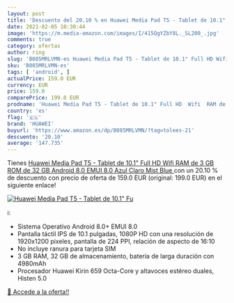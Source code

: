 ```yaml
---
layout: post
title: 'Descuento del 20.10 % en Huawei Media Pad T5 - Tablet de 10.1" Fu'
date: 2021-02-05 10:30:44
image: 'https://m.media-amazon.com/images/I/415QgYZbY8L._SL200_.jpg'
comments: true
category: ofertas
author: ring
slug: 'B085MRLVMN-es Huawei Media Pad T5 - Tablet de 10.1" Full HD Wifi RAM de...'
sku: 'B085MRLVMN-es'
tags: [ 'android', ]
actualPrice: 159.0 EUR
currency: EUR
price: 159.0
comparePrice: 199.0 EUR
prodname: 'Huawei Media Pad T5 - Tablet de 10.1" Full HD  Wifi  RAM de 3 GB  ROM de 32 GB  Android 8.0  EMUI 8.0   Azul Claro  Mist Blue '
country: 'es'
flag: '🇪🇸'
brand: 'HUAWEI'
buyurl: 'https://www.amazon.es/dp/B085MRLVMN/?tag=tolees-21'
descuento: '20.10'
average: '147.735'
---
```


Tienes [Huawei Media Pad T5 - Tablet de 10.1" Full HD  Wifi  RAM de 3 GB  ROM de 32 GB  Android 8.0  EMUI 8.0   Azul Claro  Mist Blue ](https://www.amazon.es/dp/B085MRLVMN/?tag=tolees-21) con un 20.10 % de descuento con precio de oferta de 159.0 EUR (original: 199.0 EUR) en el siguiente enlace!

[![Huawei Media Pad T5 - Tablet de 10.1" Fu](https://m.media-amazon.com/images/I/415QgYZbY8L._SL200_.jpg)](https://www.amazon.es/dp/B085MRLVMN/?tag=tolees-21)

ℹ️:

- Sistema Operativo Android 8.0+ EMUI 8.0
- Pantalla táctil IPS de 10.1 pulgadas, 1080P HD con una resolución de 1920x1200 pixeles, pantalla de 224 PPI, relación de aspecto de 16:10
- No incluye ranura para tarjeta SIM
- 3 GB RAM, 32 GB de almacenamiento, batería de larga duración con 4980mAh
- Procesador Huawei Kirin 659 Octa-Core y altavoces estéreo duales, Histen 5.0

[🛒 Accede a la oferta!!](https://www.amazon.es/dp/B085MRLVMN/?tag=tolees-21)

